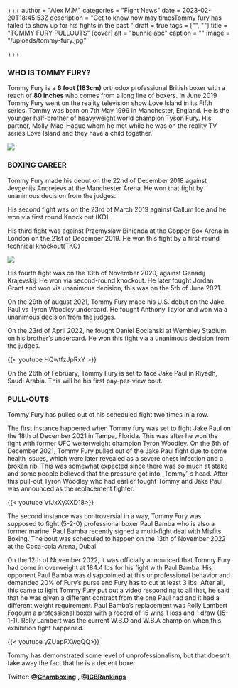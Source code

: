 +++
author = "Alex M.M"
categories = "Fight News"
date = 2023-02-20T18:45:53Z
description = "Get to know how may timesTommy fury has failed to show up for his fights in the past "
draft = true
tags = ["", ""]
title = "TOMMY FURY PULLOUTS"
[cover]
alt = "bunnie abc"
caption = ""
image = "/uploads/tommy-fury.jpg"

+++
### WHO IS TOMMY FURY?

Tommy Fury is a **6 foot (183cm)** orthodox professional British boxer with a reach of **80 inches** who comes from a long line of boxers. In June 2019 Tommy Fury went on the reality television show Love Island in its Fifth series. Tommy was born on 7th  May 1999 in Manchester, England. He is the younger half-brother of heavyweight world champion Tyson Fury. His partner, Molly-Mae-Hague whom he met while he was on the reality TV series Love Island and they have a child together.

![](/uploads/tommy-fury-e0d9.webp)

### BOXING CAREER

Tommy Fury made his debut on the 22nd of December 2018 against Jevgenijs Andrejevs at the Manchester Arena. He won that fight by unanimous decision from the judges.

His second fight was on the 23rd of March 2019 against Callum Ide and he won via first round Knock out (KO).

His third fight was against Przemyslaw Binienda at the Copper Box Arena in London on the 21st of December 2019. He won this fight by a first-round technical knockout(TKO)

![](/uploads/sun_instagram_image_download_tommytntfury_124306.jpg)

His fourth fight was on the 13th of November 2020, against Genadij Krajevskij. He won via second-round knockout. He later fought Jordan Grant and won via unanimous decision, this was on the 5th of June 2021.

On the 29th of august 2021, Tommy Fury made his U.S. debut on the Jake Paul vs Tyron Woodley undercard. He fought Anthony Taylor and won via a unanimous decision from the judges.

On the 23rd of April 2022, he fought Daniel Bocianski at Wembley Stadium on his brother’s undercard. He won this fight via a unanimous decision from the judges.

{{< youtube HQwtfzJpRxY >}}

On the 26th of  February, Tommy Fury is set to face Jake Paul in Riyadh, Saudi Arabia. This will be his first pay-per-view bout.

### PULL-OUTS

Tommy Fury has pulled out of his scheduled fight two times in a row.

The first instance happened when Tommy fury was set to fight Jake Paul on the 18th of December 2021 in Tampa, Florida. This was after he won the fight with former UFC welterweight champion Tyron Woodley. On the 6th of December 2021, Tommy Fury pulled out of the Jake Paul fight due to some health issues, which were later revealed as a severe chest infection and a broken rib. This was somewhat expected since there was so much at stake and some people believed that the pressure got into _Tommy’_s head. After this pull-out Tyron Woodley who had earlier fought Tommy and Jake Paul was announced as the replacement fighter.

{{< youtube  VfJxXyXXD18>}}

The second instance was controversial in a way, Tommy Fury was supposed to fight (5-2-0) professional boxer Paul Bamba who is also a former marine. Paul Bamba recently signed a multi-fight deal with Misfits Boxing. The bout was scheduled to happen on the 13th of November 2022 at the Coca-cola Arena, Dubai

On the 12th of November 2022, it was officially announced that Tommy Fury had come in overweight at 184.4 lbs for his fight with Paul Bamba. His opponent Paul Bamba was disappointed at this unprofessional behavior and demanded 20% of Fury’s purse and Fury has to cut at least 3 lbs. After all, this came to light Tommy Fury put out a video responding to all that, he said that he was given a different contract from the one Paul had and it had a different weight requirement. Paul Bamba’s replacement was Rolly Lambert Fogoum a professional boxer with a record of 15 wins 1 loss and 1 draw (15-1-1). Rolly Lambert was the current W.B.O and W.B.A champion when this exhibition fight happened.

{{< youtube  yZUapPXwqQQ>}}

Tommy has demonstrated some level of unprofessionalism, but that doesn't take away the fact that he is a decent boxer.

Twitter:  **@**[**Chamboxing**](https://twitter.com/ChamBoxing) **, @**[**ICBRankings**](https://twitter.com/ICBrankings)